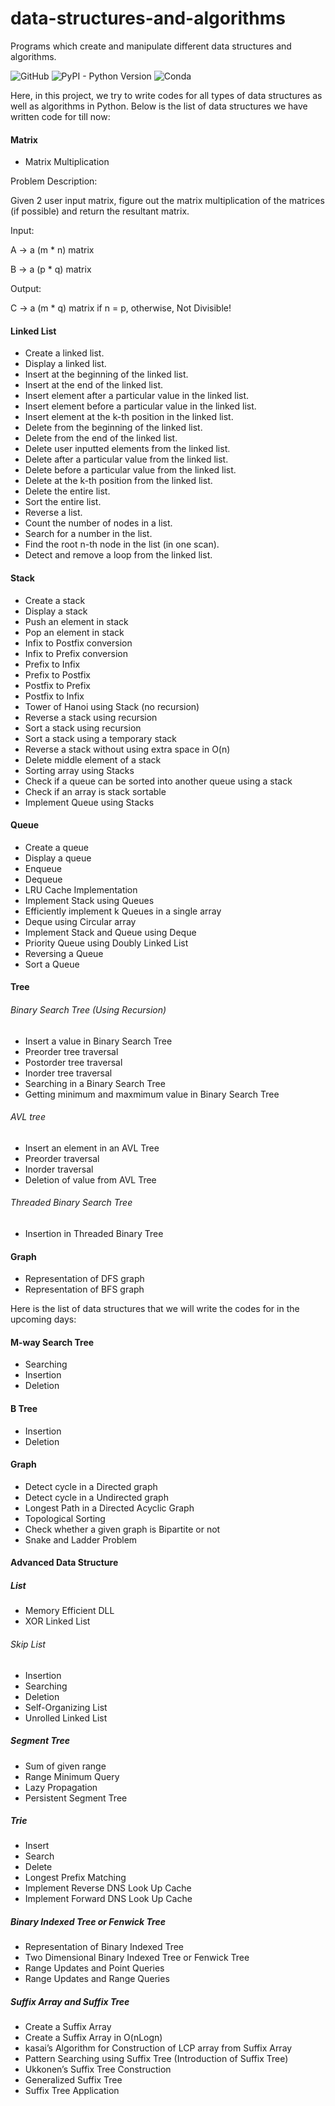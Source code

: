 # data-structures-and-algorithms
Programs which create and manipulate different data structures and algorithms.

![GitHub](https://img.shields.io/github/license/Anjani100/data-structures-and-algorithms?style=flat-square)
![PyPI - Python Version](https://img.shields.io/pypi/pyversions/django?style=flat-square)
![Conda](https://img.shields.io/conda/pn/conda-forge/python?color=red&style=flat-square)

Here, in this project, we try to write codes for all types of data structures as well as algorithms in Python. Below is the list of data structures we have written code for till now:
#### Matrix
* Matrix Multiplication

Problem Description:

Given 2 user input matrix, figure out the matrix multiplication of the matrices (if possible) and return the resultant matrix.

Input:

A -> a (m * n) matrix

B -> a (p * q) matrix

Output:

C -> a (m * q) matrix if n = p, otherwise, Not Divisible!

#### Linked List
* Create a linked list.
* Display a linked list.
* Insert at the beginning of the linked list.
* Insert at the end of the linked list.
* Insert element after a particular value in the linked list.
* Insert element before a particular value in the linked list.
* Insert element at the k-th position in the linked list.
* Delete from the beginning of the linked list.
* Delete from the end of the linked list.
* Delete user inputted elements from the linked list.
* Delete after a particular value from the linked list.
* Delete before a particular value from the linked list.
* Delete at the k-th position from the linked list.
* Delete the entire list.
* Sort the entire list.
* Reverse a list.
* Count the number of nodes in a list.
* Search for a number in the list.
* Find the root n-th node in the list (in one scan).
* Detect and remove a loop from the linked list.

#### Stack
- Create a stack
- Display a stack
- Push an element in stack
- Pop an element in stack
- Infix to Postfix conversion
- Infix to Prefix conversion
- Prefix to Infix
- Prefix to Postfix
- Postfix to Prefix
- Postfix to Infix
- Tower of Hanoi using Stack (no recursion)
- Reverse a stack using recursion
- Sort a stack using recursion
- Sort a stack using a temporary stack
- Reverse a stack without using extra space in O(n)
- Delete middle element of a stack
- Sorting array using Stacks
- Check if a queue can be sorted into another queue using a stack
- Check if an array is stack sortable
- Implement Queue using Stacks

#### Queue
- Create a queue
- Display a queue
- Enqueue
- Dequeue
- LRU Cache Implementation
- Implement Stack using Queues
- Efficiently implement k Queues in a single array
- Deque using Circular array
- Implement Stack and Queue using Deque
- Priority Queue using Doubly Linked List
- Reversing a Queue
- Sort a Queue

#### Tree
###### Binary Search Tree (Using Recursion)
- Insert a value in Binary Search Tree
- Preorder tree traversal
- Postorder tree traversal
- Inorder tree traversal
- Searching in a Binary Search Tree
- Getting minimum and maxmimum value in Binary Search Tree
###### AVL tree
- Insert an element in an AVL Tree
- Preorder traversal
- Inorder traversal
- Deletion of value from AVL Tree
###### Threaded Binary Search Tree
- Insertion in Threaded Binary Tree

#### Graph
- Representation of DFS graph
- Representation of BFS graph


Here is the list of data structures that we will write the codes for in the upcoming days:

#### M-way Search Tree
- Searching
- Insertion
- Deletion

#### B Tree
- Insertion
- Deletion

#### Graph
- Detect cycle in a Directed graph
- Detect cycle in a Undirected graph
- Longest Path in a Directed Acyclic Graph
- Topological Sorting
- Check whether a given graph is Bipartite or not
- Snake and Ladder Problem

#### Advanced Data Structure

##### List
- Memory Efficient DLL
- XOR Linked List
###### Skip List
  - Insertion
  - Searching
  - Deletion
- Self-Organizing List
- Unrolled Linked List

##### Segment Tree
- Sum of given range
- Range Minimum Query
- Lazy Propagation
- Persistent Segment Tree

##### Trie
- Insert
- Search
- Delete
- Longest Prefix Matching
- Implement Reverse DNS Look Up Cache
- Implement Forward DNS Look Up Cache

##### Binary Indexed Tree or Fenwick Tree
- Representation of Binary Indexed Tree
- Two Dimensional Binary Indexed Tree or Fenwick Tree
- Range Updates and Point Queries
- Range Updates and Range Queries

##### Suffix Array and Suffix Tree
- Create a Suffix Array
- Create a Suffix Array in O(nLogn)
- kasai’s Algorithm for Construction of LCP array from Suffix Array
- Pattern Searching using Suffix Tree (Introduction of Suffix Tree)
- Ukkonen’s Suffix Tree Construction
- Generalized Suffix Tree
- Suffix Tree Application
